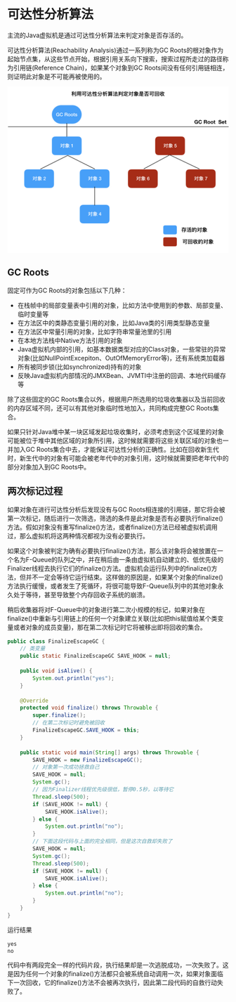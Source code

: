 # 可达性分析算法

主流的Java虚拟机是通过可达性分析算法来判定对象是否存活的。

可达性分析算法(Reachability Analysis)通过一系列称为GC Roots的根对象作为起始节点集，从这些节点开始，根据引用关系向下搜索，搜索过程所走过的路径称为引用链(Reference Chain)，如果某个对象到GC Roots间没有任何引用链相连，则证明此对象是不可能再被使用的。

![](../img/reachability_analysis.jpg)

## GC Roots

固定可作为GC Roots的对象包括以下几种：

- 在栈帧中的局部变量表中引用的对象，比如方法中使用到的参数、局部变量、临时变量等
- 在方法区中的类静态变量引用的对象，比如Java类的引用类型静态变量
- 在方法区中常量引用的对象，比如字符串常量池里的引用
- 在本地方法栈中Native方法引用的对象
- Java虚拟机内部的引用，如基本数据类型对应的Class对象，一些常驻的异常对象(比如NullPointExcepiton、OutOfMemoryError等)，还有系统类加载器
- 所有被同步锁(比如synchronized)持有的对象
- 反映Java虚拟机内部情况的JMXBean、JVMTI中注册的回调、本地代码缓存等

除了这些固定的GC Roots集合以外，根据用户所选用的垃圾收集器以及当前回收的内存区域不同，还可以有其他对象临时性地加入，共同构成完整GC Roots集合。

如果只针对Java堆中某一块区域发起垃圾收集时，必须考虑到这个区域里的对象可能被位于堆中其他区域的对象所引用，这时候就需要将这些关联区域的对象也一并加入GC Roots集合中去，才能保证可达性分析的正确性。比如在回收新生代时，新生代中的对象有可能会被老年代中的对象引用，这时候就需要把老年代中的部分对象加入到GC Roots中。

## 两次标记过程

如果对象在进行可达性分析后发现没有与GC Roots相连接的引用链，那它将会被第一次标记，随后进行一次筛选，筛选的条件是此对象是否有必要执行finalize()方法。假如对象没有重写finalize()方法，或者finalize()方法已经被虚拟机调用过，那么虚拟机将这两种情况都视为没有必要执行。

如果这个对象被判定为确有必要执行finalize()方法，那么该对象将会被放置在一个名为F-Queue的队列之中，并在稍后由一条由虚拟机自动建立的、低优先级的Finalizer线程去执行它们的finalize()方法。虚拟机会运行队列中的finalize()方法，但并不一定会等待它运行结束。这样做的原因是，如果某个对象的finalize()方法执行缓慢，或者发生了死循环，将很可能导致F-Queue队列中的其他对象永久处于等待，甚至导致整个内存回收子系统的崩溃。

稍后收集器将对F-Queue中的对象进行第二次小规模的标记，如果对象在finalize()中重新与引用链上的任何一个对象建立关联(比如把this赋值给某个类变量或者对象的成员变量)，那在第二次标记时它将被移出即将回收的集合。

```java
public class FinalizeEscapeGC {
    // 类变量
    public static FinalizeEscapeGC SAVE_HOOK = null;

    public void isAlive() {
        System.out.println("yes");
    }

    @Override
    protected void finalize() throws Throwable {
        super.finalize();
        // 在第二次标记时避免被回收
        FinalizeEscapeGC.SAVE_HOOK = this;
    }

    public static void main(String[] args) throws Throwable {
        SAVE_HOOK = new FinalizeEscapeGC();
        // 对象第一次成功拯救自己
        SAVE_HOOK = null;
        System.gc();
        // 因为Finalizer线程优先级很低，暂停0.5秒，以等待它
        Thread.sleep(500);
        if (SAVE_HOOK != null) {
            SAVE_HOOK.isAlive();
        } else {
            System.out.println("no");
        }
        // 下面这段代码与上面的完全相同，但是这次自救却失败了
        SAVE_HOOK = null;
        System.gc();
        Thread.sleep(500);
        if (SAVE_HOOK != null) {
            SAVE_HOOK.isAlive();
        } else {
            System.out.println("no");
        }
    }
}
```

运行结果

```
yes
no
```

代码中有两段完全一样的代码片段，执行结果却是一次逃脱成功，一次失败了。这是因为任何一个对象的finalize()方法都只会被系统自动调用一次，如果对象面临下一次回收，它的finalize()方法不会被再次执行，因此第二段代码的自救行动失败了。
